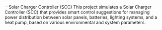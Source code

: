 --Solar Charger Controller (SCC)
This project simulates a Solar Charger Controller (SCC) that provides smart control suggestions for managing power distribution between solar panels, batteries, lighting systems, and a heat pump, based on various environmental and system parameters.
